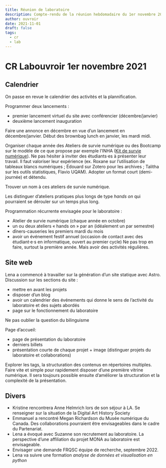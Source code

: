 ```yaml
---
title: Réunion de laboratoire 
description: Compte-rendu de la réunion hebdomadaire du 1er novembre 2021.
author: ouvroir
date: 2021-11-01
draft: false
tags: 
  - cr
  - lab
---
```

# CR Labouvroir 1er novembre 2021

## Calendrier

On passe en revue le calendrier des activités et la plannification.

Programmer deux lancements : 
- premier lancement virtuel du site avec conférencier (décembre/janvier)
- deuxième lancement inauguration

Faire une annonce en décembre en vue d’un lancement en décembre/janvier.
Début des brownbag lunch en janvier, les mardi midi.

Organiser chaque année des Ateliers de survie numérique ou des Bootcamp sur le modèle de ce que propose par exemple l’INHA ([Kit de survie numérique](https://www.inha.fr/fr/agenda/parcourir-par-annee/en-2018/octobre-2018/ateliers-numeriques-kit-de-survie-en-milieu-numerique.html)). Ne pas hésiter à inviter des étudiants·es à présenter leur travail. Il faut valoriser leur expérience (ex. Roxane sur l’utilisation de tableaux blancs numériques ; Édouard sur Zotero pour les archives ; Talitha sur les outils statistiques, Flavio UQAM). Adopter un format court (demi-journée) et détendu.

Trouver un nom à ces ateliers de survie numérique.

Les distinguer d’ateliers pratiques plus longs de type _hands on_ qui pourraient se dérouler sur un temps plus long.

Programmation récurrente envisagée pour le laboratoire :
- Atelier de survie numérique (chaque année en octobre)
- un ou deux ateliers « hands on » par an (idéalement un par semestre)
- dîners-causeries les premiers mardi du mois
- avoir un événement festif annuel (occasion de contact avec des étudiant·e·s en informatique, ouvert au premier cycle)
Ne pas trop en faire, surtout la première année. Mais avoir des activités régulières.

## Site web

Lena a commencé à travailler sur la génération d’un site statique avec Astro.
Discussion sur les sections du site :

- mettre en avant les projets
- disposer d’un blog
- avoir un calendrier des événements qui donne le sens de l’activité du laboratoire et des sujets abordés
- page sur le fonctionnement du laboratoire

Ne pas oublier la question du bilinguisme

Page d’accueil:
- page de présentation du laboratoire
- derniers billets
- présentation courte de chaque projet + image (distinguer projets du laboratoire et collaborations)

Explorer les tags, la structuration des contenus en répertoires multiples.
Faire vite et simple pour rapidement disposer d’une première vitrine numérique. Il sera toujours possible ensuite d’améliorer la structuration et la complexité de la présentation.


## Divers

- Kristine rencontrera Anne Helmrich lors de son séjour à LA. Se renseigner sur la situation de la Digital Art History Society
- Emmanuel a rencontré Megan Richardson du Musée numérique du Canada. Des collaborations pourraient être envisageables dans le cadre du Partenariat.
- Lena a évoqué avec Suzanne son recrutement au laboratoire. La perspective d’une affiliation du projet MONA au laboratoire est envisageable.
- Envisager une demande FRQSC équipe de recherche, septembre 2022.
- Lena va suivre une formation _analyse de données et visualisation en python_
  

